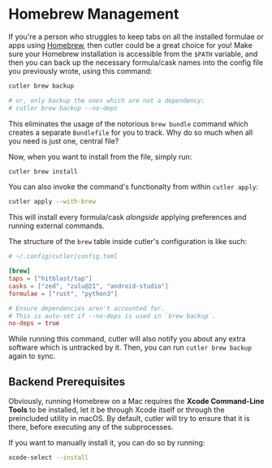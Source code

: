 # Homebrew Management

If you're a person who struggles to keep tabs on all the installed formulae or apps using [Homebrew](https://brew.sh), then cutler could be a great choice for you! Make sure your Homebrew installation is accessible from the `$PATH` variable, and then you can back up the necessary formula/cask names into the config file you previously wrote, using this command:

```bash
cutler brew backup

# or, only backup the ones which are not a dependency:
# cutler brew backup --no-deps
```

This eliminates the usage of the notorious `brew bundle` command which creates a separate `Bundlefile` for you to track. Why do so much when all you need is just one, central file?

Now, when you want to install from the file, simply run:

```bash
cutler brew install
```

You can also invoke the command's functionalty from within `cutler apply`:

```bash
cutler apply --with-brew
```

This will install every formula/cask _alongside_ applying preferences and running external commands.

The structure of the `brew` table inside cutler's configuration is like such:

```toml
# ~/.config/cutler/config.toml

[brew]
taps = ["hitblast/tap"]
casks = ["zed", "zulu@21", "android-studio"]
formulae = ["rust", "python3"]

# Ensure dependencies aren't accounted for.
# This is auto-set if --no-deps is used in `brew backup`.
no-deps = true
```

While running this command, cutler will also notify you about any extra software which is untracked by it. Then, you can run `cutler brew backup` again to sync.

## Backend Prerequisites

Obviously, running Homebrew on a Mac requires the **Xcode Command-Line Tools** to be installed, let it be through Xcode itself or through
the preincluded utility in macOS. By default, cutler will try to ensure that it is there, before executing any of the subprocesses.

If you want to manually install it, you can do so by running:

```bash
xcode-select --install
```
